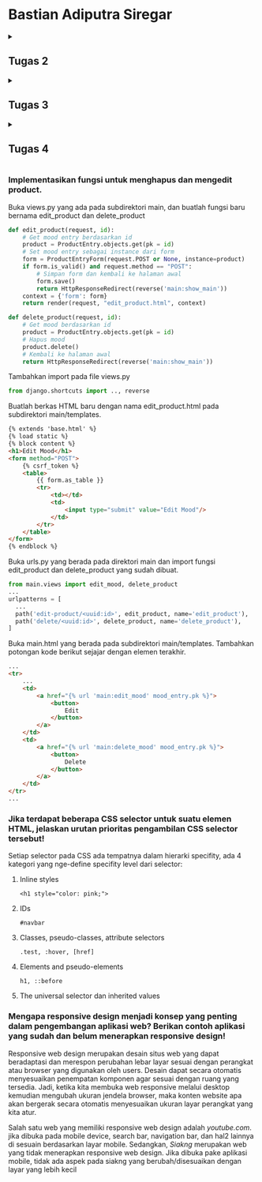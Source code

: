 # Bastian Adiputra Siregar
<details><summary><h2>Tugas 2</h2></summary>

[Website](http://bastian-adiputra-regameshop.pbp.cs.ui.ac.id/)
### Jelaskan bagaimana cara kamu mengimplementasikan checklist di atas secara step-by-step (bukan hanya sekadar mengikuti tutorial).
* Membuat sebuah proyek Django baru.

  Buat direktori baru dan masuk ke dalamnya.
  Di dalam direktori yang sama, buat berkas requirements.txt dan tambahkan dependencies berikut.
  ```
  django
  gunicorn
  whitenoise
  psycopg2-binary
  requests
  urllib3
  ```
  
  Buat proyek Django dengan perintah berikut.
  ```
  django-admin startproject <Nama Project> .
  ```

  Tambahkan kedua string berikut pada ALLOWED_HOSTS di settings.py untuk keperluan deployment:
  ```py
  ...
  ALLOWED_HOSTS = ["localhost", "127.0.0.1"]
  ...
  ```

  
* Membuat aplikasi dengan nama main pada proyek tersebut.

  Jalankan perintah berikut untuk membuat aplikasi baru dengan nama main.
  ```
  python manage.py startapp main
  ```


* Melakukan routing pada proyek agar dapat menjalankan aplikasi main.

  Tambahkan 'main' ke dalam daftar aplikasi yang ada sebagai elemen paling terakhir. Daftar aplikasi dapat kamu akses pada variabel INSTALLED_APPS.
  ```py
  INSTALLED_APPS = [
    ...,
    'main'
  ]
  ```


* Membuat model pada aplikasi main dengan nama Product dan memiliki atribut wajib

  Modifikasi berkas models.py dengan kode berikut.
  ```py
  from django.db import models
  
  class Product(models.Model):
      name = models.CharField(max_length=255)
      price = models.IntegerField()
      description = models.TextField()
  
      def __str__(self):
          return self.name
  ```


* Membuat sebuah fungsi pada views.py untuk dikembalikan ke dalam sebuah template HTML yang menampilkan nama aplikasi serta nama dan kelas kamu.

  Memodifikasi views.py yang terletak di dalam berkas aplikasi main.
  ```py
  from django.shortcuts import render

  def show_main(request):
      context = {
          'app': 'RegameShop'
          'name': 'Bastian Adiputra Siregar',
          'class': 'PBP D'
      }
  
      return render(request, "main.html", context)
  ```

  Buka berkas main.html yang telah dibuat sebelumnya dalam direktori templates pada direktori main dan modifikasi dengan code berikut.
  ```html
  ...
  <h5>NPM: </h5>
  <p>{{ npm }}<p>
  <h5>Name: </h5>
  <p>{{ name }}<p>
  <h5>Class: </h5>
  <p>{{ class }}<p>
  ...
  ```


* Membuat sebuah routing pada urls.py aplikasi main untuk memetakan fungsi yang telah dibuat pada views.py.

  Modifikasi urls.py pada direktori main
  ```py
  from django.urls import path
  from main.views import show_main
  
  app_name = 'main'
  
  urlpatterns = [
      path('', show_main, name='show_main'),
  ]
  ```

  Modifikasi urls.py pada direktori proyek
  ```py
  from django.contrib import admin
  from django.urls import path,include
  
  urlpatterns = [
      path('admin/', admin.site.urls),
      path('', include('main.urls')),
  ]
  ```


* Melakukan deployment ke PWS terhadap aplikasi yang sudah dibuat sehingga nantinya dapat diakses oleh teman-temanmu melalui Internet.

  Kembali ke settings.py, menambahkan link sesuai format pws
  ```py
  # URL deployment PWS memiliki format <username-sso>-<nama proyek>.pbp.cs.ui.ac.id.
  ALLOWED_HOSTS = ["127.0.0.1", "localhost", "<URL LINK>"]
  ```

  jalankan perintah-perintah berikut
  ```
  git remote add origin https://github.com/Bastian2312/regameshop.git
  git remote add pws http://pbp.cs.ui.ac.id/bastian.adiputra/regameshop
  git add .
  git commit -m "Initial commit"
  git branch -M main
  git push -u origin main
  git bracnh -M master
  git push pws master
  ```



### Buatlah bagan yang berisi request client ke web aplikasi berbasis Django beserta responnya dan jelaskan pada bagan tersebut kaitan antara urls.py, views.py, models.py, dan berkas html.

![alt text](https://cdn.discordapp.com/attachments/817682466965553152/1282744872079458375/image.png?ex=66e078c1&is=66df2741&hm=17a91b7001c97bf72368e7c8f71c3afc579bdcc4fac11e6da448d840d4585e2a&)

Pada aplikasi Django, client request diarahkan oleh urls.py ke views.py yang memproses logika bisnis, mengambil data dari models.py jika diperlukan, lalu merender respon melalui berkas HTML untuk ditampilkan kembali ke client.



### Jelaskan fungsi git dalam pengembangan perangkat lunak!

Git adalah sistem kontrol versi terdistribusi yang digunakan dalam pengembangan perangkat lunak untuk melacak perubahan kode, memungkinkan kolaborasi antar pengembang, mengelola berbagai versi kode, dan memfasilitasi pemulihan jika terjadi kesalahan, sehingga mempermudah pengelolaan proyek secara terorganisir dan efisien.



### Menurut Anda, dari semua framework yang ada, mengapa framework Django dijadikan permulaan pembelajaran pengembangan perangkat lunak?

karena framework ini menawarkan struktur yang jelas dan lengkap, mencakup banyak fitur "out of the box" seperti autentikasi, manajemen database, dan routing URL, sehingga memungkinkan pemula untuk fokus pada logika aplikasi tanpa harus mengatur komponen-komponen dasar dari awal. Django juga menggunakan bahasa pemrograman python yang populer dengan pengguna2 pemula



### Mengapa model pada Django disebut sebagai ORM?

Model pada Django disebut sebagai ORM (Object-Relational Mapping) karena Django menggunakan pendekatan ini untuk memetakan objek-objek Python (model) ke tabel-tabel dalam database relasional. Dengan ORM, pengembang dapat berinteraksi dengan database menggunakan kode Python, tanpa perlu menulis SQL secara langsung. ORM memungkinkan Django untuk mengelola operasi database seperti pembuatan, pembacaan, pembaruan, dan penghapusan data melalui objek-objek Python, sehingga memudahkan manipulasi data dalam aplikasi.
</details>

<details><summary><h2>Tugas 3</h2></summary>


###  Membuat input form untuk menambahkan objek model pada app sebelumnya.

* Implementasi Skeleton sebagai Kerangka Views
  Buat direktori templates pada direktori utama (root folder) dan buatlah sebuah berkas HTML baru bernama base.html.
  Isilah berkas base.html tersebut dengan kode berikut:
  ```html
  {% load static %}
  <!DOCTYPE html>
  <html lang="en">
    <head>
      <meta charset="UTF-8" />
      <meta name="viewport" content="width=device-width, initial-scale=1.0" />
      {% block meta %} {% endblock meta %}
    </head>
  
    <body>
      {% block content %} {% endblock content %}
    </body>
  </html>
  ```

  Sesuaikan kode dalam settings.py dalam direktori proyek dengan potongan kode berikut
  ```py
  ...
  TEMPLATES = [
      {
          'BACKEND': 'django.template.backends.django.DjangoTemplates',
          'DIRS': [BASE_DIR / 'templates'], # Tambahkan konten baris ini
          'APP_DIRS': True,
          ...
      }
  ]
  ...
  ```

  ubahlah kode berkas main.html menjadi sebagai berikut
  ```html
  {% extends 'base.html' %}
  {% block content %}
  <h1>Project Name</h1>
  
  <h5>NPM: </h5>
  <p>{{ npm }}<p>
  
  <h5>Name:</h5>
  <p>{{ name }}</p>
  
  <h5>Class:</h5>
  <p>{{ class }}</p>
  {% endblock content %}
  ```

  Buat berkas baru pada direktori main dengan nama forms.py untuk membuat struktur form
  ```py
  from django.forms import ModelForm
  from main.models import ProductEntry
  
  class ProductEntryForm(ModelForm):
      class Meta:
          model = ProductEntry
          fields = ["name","description", "price", "quantity"]
  ```



* Mengubah Primary Key Dari Integer Menjadi UUID
  Tambahkan baris ini pada berkas models.py di subdirektori main/.
  ```py
  import uuid

  class ProductEntry(models.Model):
      id = models.UUIDField(primary_key=True, default=uuid.uuid4, editable=False)
      name = models.CharField(max_length=255)
      description = models.TextField()
      price = models.IntegerField()
      quantity = models.IntegerField()
  ```

  Lakukan migrasi model dengan menjalankan perintah berikut.
  ```
  python manage.py makemigrations
  python manage.py migrate
  ```


  
* Membuat Form Input Data dan Menampilkan Data Product Entry Pada HTML
  dalam views.py dalam direktori main tambahkan beberapa import berikut
  ```py
  from django.shortcuts import render, redirect
  from main.forms import ProductEntryForm
  from main.models import ProductEntry
  ```

  buat fungsi baru dengan nama create_product_entry yang menerima parameter request yang dapat menambahkan data Product Entry secara otomatis ketika data di-submit dari form.
  ```py
  def create_product_entry(request):
    form = ProductEntryForm(request.POST or None)

    if form.is_valid() and request.method == "POST":
        form.save()
        return redirect('main:show_main')

    context = {'form': form}
    return render(request, "create_product_entry.html", context)
  ```

  Ubahlah fungsi show_main yang sudah ada pada file views.py
  ```py
  def show_main(request):
    mood_entries = ProductEntry.objects.all()

    context = {
        'name': 'Bastian Adiputra Siregar',
        'class': 'PBP D',
        'npm': '2306245005',
        'product_entries':product_entries
    }

    return render(request, "main.html", context)
  ```

  import fungsi create_product_entry dalam file urls.py pada directory main
  ```py
  from main.views import show_main, create_product_entry
  ```

  tambahkan path URL ke dalam variabel urlpatterns pada urls.py
  ```py
  path('create-product-entry', create_product_entry, name='create-product-entry'),
  ```

  Buat file HTML baru dengan nama create_product_entry.html pada direktori main/templates. Lalu isi dengan kode berikut
  ```html
  {% extends 'base.html' %} 
  {% block content %}
  <h1>Add New Product Entry</h1>
  
  <form method="POST">
    {% csrf_token %}
    <table>
      {{ form.as_table }}
      <tr>
        <td></td>
        <td>
          <input type="submit" value="Add Product" />
        </td>
      </tr>
    </table>
  </form>
  
  {% endblock %}
  ```

  Buka main.html dan tambahkan kode berikut di dalam {% block content %} untuk menampilkan data product
  ```html
  {% extends 'base.html' %}
  {% block content %}
  <h1>RegameShop</h1>
  
  <h5>NPM: </h5>
  <p>{{ npm }}<p>
  
  <h5>Name:</h5>
  <p>{{ name }}</p>
  
  <h5>Class:</h5>
  <p>{{ class }}</p>
  
  {% if not product_entries %}
  <p>Belum ada data product pada RegameShop.</p>
  {% else %}
  <table>
    <tr>
      <th>Product Name</th>
      <th>Time</th>
      <th>description</th>
      <th>price</th>
      <th>quantity</th>
    </tr>
  
    {% comment %} Berikut cara memperlihatkan product di bawah baris ini 
    {% endcomment %} 
    {% for product_entry in product_entries %}
    <tr>
      <td>{{product_entry.name}}</td>
      <td>{{product_entry.time}}</td>
      <td>{{product_entry.description}}</td>
      <td>{{product_entry.price}}</td>
      <td>{{product_entry.quantity}}</td>
    </tr>
    {% endfor %}
  </table>
  {% endif %}
  
  <br />
  
  <a href="{% url 'main:create-product-entry' %}">
    <button>Add New Product Entry</button>
  </a>
  {% endblock content %}
  ```
   


### Tambahkan 4 fungsi views baru untuk melihat objek yang sudah ditambahkan dalam format XML, JSON, XML by ID, dan JSON by ID.

* Mengembalikan Data dalam Bentuk XML, JSON
  tambahkan import HttpResponse dan Serializer dalam views.py pada directory main
  ```py
  from django.http import HttpResponse
  from django.core import serializers
  ```

  Buatlah sebuah fungsi baru yang menerima parameter request dengan nama show_xml, show_json dan buatlah sebuah variabel di dalam fungsi tersebut yang menyimpan hasil query dari seluruh data yang ada pada ProductEntry. Lalu tambahkan return function berupa HttpResponse yang berisi parameter data hasil query yang sudah diserialisasi menjadi XML/Json dan parameter content_type="application/xml" dan content_type="application/json".
  ```py
  def show_xml(request):
    data = ProductEntry.objects.all()
    return HttpResponse(serializers.serialize("xml", data), content_type="application/xml")'

  def show_json(request):
    data = ProductEntry.objects.all()
    return HttpResponse(serializers.serialize("json", data), content_type="application/json")
  ```


* Mengembalikan Data Berdasarkan ID dalam Bentuk XML dan JSON
  Tambahkan return function berupa HttpResponse yang berisi parameter data hasil query yang sudah diserialisasi menjadi JSON atau XML dan parameter content_type dengan value "application/xml"/"application/json". Pada dalamnya buatlah sebuah variabel di dalam fungsi tersebut yang menyimpan hasil query dari data dengan id tertentu yang ada pada ProductEntry.
  ```py
  def show_xml_by_id(request, id):
    data = MoodEntry.objects.filter(pk=id)
    return HttpResponse(serializers.serialize("xml", data), content_type="application/xml")

  def show_json_by_id(request, id):
    data = MoodEntry.objects.filter(pk=id)
    return HttpResponse(serializers.serialize("json", data), content_type="application/json")
  ```



### Membuat routing URL untuk masing-masing views yang telah ditambahkan

  Buka urls.py yang ada pada direktori main dan import fungsi yang sudah kamu buat tadi.
  ```py
  from main.views import show_main, create_mood_entry, show_xml, show_json, show_xml_by_id, show_json_by_id
  ```

  Tambahkan path URL ke dalam urlpatterns untuk mengakses fungsi yang sudah diimpor tadi.
  ```py
  path('xml/', show_xml, name='show_xml'),
  path('json/', show_json, name='show_json'),
  path('xml/<str:id>/', show_xml_by_id, name='show_xml_by_id'),
  path('json/<str:id>/', show_json_by_id, name='show_json_by_id'),
  ```

### Jelaskan mengapa kita memerlukan data delivery dalam pengimplementasian sebuah platform?

Data delivery merupakan key element yang memungkinkan interaksi antar komponen dalam sebuah platform. Fungsi utamanya adalah memastikan bahwa aliran data antara server dan klien berjalan dengan efisien. Dalam konteks ini, data delivery berperan sebagai jembatan penghubung yang memfasilitasi komunikasi, pertukaran informasi, serta sinkronisasi proses, sehingga sistem dapat berfungsi secara optimal.

### Menurutmu, mana yang lebih baik antara XML dan JSON? Mengapa JSON lebih populer dibandingkan XML?

JSON memiliki struktur yang lebih sederhana dan lebih mudah dibaca, baik oleh manusia maupun PC. JSON menggunakan format berbasis objek dengan key-value pairs yang secara intuitif lebih mudah dipahami.

XML, meskipun fleksibel dan kaya fitur, memiliki sintaks yang lebih verbose dengan tag pembuka dan penutup, yang bisa membuat dokumen menjadi lebih panjang dan lebih sulit dibaca.

Menurut saya antara XML dan JSON, JSON lebih unggul karena alsan tersebut yaitu JSON lebih simple dan felksibal dan XML lebih complex dan tidak se-fleksibel JSON. Karena alasa ini juga mengapa JSON lebih populer dari XML

### Jelaskan fungsi dari method is_valid() pada form Django dan mengapa kita membutuhkan method tersebut?

Method is_valid() pada form di Django digunakan untuk memeriksa apakah data yang dikirimkan ke form sesuai dengan aturan validasi yang telah didefinisikan. Metode ini penting karena membantu kita memastikan bahwa data yang diterima aplikasi sesuai dengan format dan aturan yang benar sebelum diproses lebih lanjut.

### Mengakses keempat URL menggunakan Postman
* XML
  ![xml](https://cdn.discordapp.com/attachments/817682466965553152/1285573577311129701/image.png?ex=66f3fdb1&is=66f2ac31&hm=1ee0638ebc1d7bd7695a1b801643735feeed09745e11909308d13d21c2f62a65&)

* JSON
  ![json](https://cdn.discordapp.com/attachments/817682466965553152/1285619660636815474/image.png?ex=66eaee1c&is=66e99c9c&hm=29b9685cd06a8b86cc7a7158d695afabe1bb8ded1090e74a347ea9b2a2ae186a&)

* XML by ID
  ![xml by id](https://cdn.discordapp.com/attachments/817682466965553152/1285619805386444821/image.png?ex=66f37fff&is=66f22e7f&hm=1b0a7f92eeece1c6e6ee90d9d491afb1b9123169454e913ba9a2af8f74e8b2f6&)

* JSON by ID
  ![json by id](https://cdn.discordapp.com/attachments/817682466965553152/1285573813450309743/image.png?ex=66f3fde9&is=66f2ac69&hm=c91ae5c5227b7c4ecc33df4c0b615069bd2ba93ae09ad5e41b72f8dfa973fb46&)
</details>

<details><summary><h2>Tugas 4</h2></summary>


### Mengimplementasikan fungsi registrasi, login, dan logout untuk memungkinkan pengguna untuk mengakses aplikasi sebelumnya dengan lancar.

Pada views.py dalam subdirektori main, tambahkan imports berikut

```py
from django.contrib import messages
from django.contrib.auth.forms import UserCreationForm, AuthenticationForm
from django.contrib.auth import authenticate, login, logout
from django.contrib.auth.decorators import login_required
```

Tambahkan method login, logout, register pada views.py

login
```py
def login_user(request):
    if request.method == 'POST':
        form = AuthenticationForm(data=request.POST)

        if form.is_valid():    # Ambil user, lalu login sebagai user
            user = form.get_user()
            login(request, user)
            response = HttpResponseRedirect(reverse("main:show_main"))
            response.set_cookie('last_login', str(datetime.datetime.now())) # Set cookie last_login
            return response

    else:
        form = AuthenticationForm(request)
    context = {'form': form}
    return render(request, 'login.html', context)
```

logout
```py
def logout_user(request):
    logout(request)
    response = HttpResponseRedirect(reverse('main:login'))
    response.delete_cookie('last_login')
    return response
```

register
```py
def register(request):
    form = UserCreationForm()

    if request.method == "POST":
        form = UserCreationForm(request.POST)
        if form.is_valid():    # Menyimpan data dari form jika valid
            form.save()
            messages.success(request, 'Your account has been successfully created!')
            return redirect('main:login')
    context = {'form':form}
    return render(request, 'register.html', context)
```

Update show_main dan create_product_entry dengan code berikut

show_main
```py
def show_main(request):
    product_entries = Product.objects.filter(user=request.user)    # Filter sesuai user yang memberi request

    context = {
        'app' : 'Chicken-Daddy',
        'name': request.user.username,    # Menunjukkan username user yang membuat request pada field name
        'class': 'PBP D',
        'products': product_entries,
        'last_login': request.COOKIES['last_login'],    # Menunjukkan last_login yang diambil dari cookie
    }

    return render(request, "main.html", context)
```

create_product_entry
```py
def create_product_entry(request):
    form = ProductForm(request.POST or None)

    if form.is_valid() and request.method == "POST":
        product_entry = form.save(commit=False)    # mendapatkan model
        product_entry.user = request.user    # menambahkan data terhadap model tersebut
        product_entry.save()    # menyimpan model
        return redirect('main:show_main')
    
    context = {'form' : form}
    return render(request, "create_product_entry.html", context)
```

Dalam folder templates pada folder main, buatlah fuile login.html & register.html

login.html
```html
<!-- login.html -->
{% extends 'base.html' %}
{% block meta %}
<title>Login</title>
{% endblock meta %}

{% block content %}
<div class="login">
  <h1>Login</h1>

  <form method="POST" action="">
    {% csrf_token %}
    <table>
      {{ form.as_table }}
      <tr>
        <td></td>
        <td><input class="btn login_btn" type="submit" value="Login" /></td>
      </tr>
    </table>
  </form>

  {% if messages %}
  <ul>
    {% for message in messages %}
    <li>{{ message }}</li>
    {% endfor %}
  </ul>
  {% endif %} Don't have an account yet?
  <a href="{% url 'main:register' %}">Register Now</a>
</div>

{% endblock content %}
```

register.html
```py
<!-- register.html -->
{% extends 'base.html' %}

{% block meta %}
<title>Register</title>
{% endblock meta %}

{% block content %}

<div class="login">
  <h1>Register</h1>

  <form method="POST">
    {% csrf_token %}
    <table>
      {{ form.as_table }}
      <tr>
        <td></td>
        <td><input type="submit" name="submit" value="Daftar" /></td>
      </tr>
    </table>
  </form>

  {% if messages %}
  <ul>
    {% for message in messages %}
    <li>{{ message }}</li>
    {% endfor %}
  </ul>
  {% endif %}
</div>

{% endblock content %}
```


### Menghubungkan model Product dengan User.

Update models.py dengan code berikut
```py
from django.db import models
from django.contrib.auth.models import User
import uuid

# Create your models here.
class Product(models.Model):
    id = models.UUIDField(primary_key=True, default=uuid.uuid4, editable=False)
    user = models.ForeignKey(User, on_delete=models.CASCADE)    # Menambah line ini
    name = models.CharField(max_length=255)
    price = models.IntegerField()
    description = models.TextField()

    def __str__(self):
        return self.name
```

buatlah minimal 1 akun terlebuh dahulu, lalu lakukan migration
```
python manage.py makemigrations
python manage.py migrate
```

### Menampilkan detail informasi pengguna yang sedang logged in seperti username dan menerapkan cookies seperti last login pada halaman utama aplikasi.

![alt text](https://cdn.discordapp.com/attachments/817682466965553152/1288155565729775627/image.png?ex=66f427db&is=66f2d65b&hm=237f0d0f9bf0231847982a44cc183e38322d7eca495e6bdf83706874008b71e1&)

### Apa perbedaan antara HttpResponseRedirect() dan redirect()
Dalam kasus HttpResponseRedirect argumen pertama hanya dapat berupa url, sedangkan redirect pada akhirnya akan mengembalikan HttpResponseRedirect tetapi dapat menerima model, view, atau url sebagai argumen. Sehingga, redirect() lebih fleksibel dalam hal apa yang bisa "dialihkan".

### Jelaskan cara kerja penghubungan model Product dengan User!

Authentication merupakan proses untuk memverifikasi identitas pengguna, sedangkan Authorization adalah proses untuk memverifikasi hak akses pengguna. Dalam Django, kedua konsep ini diimplementasikan dengan cara yang berbeda. Otentikasi di Django dilakukan melalui model User dan metode bawaan seperti login, logout, dan authenticate. Sementara itu, otorisasi di Django diterapkan menggunakan decorators seperti login_required(), yang berfungsi untuk membatasi akses hanya bagi pengguna yang telah di authenticate.

### Bagaimana Django mengingat pengguna yang telah login? Jelaskan kegunaan lain dari cookies dan apakah semua cookies aman digunakan?

Django mengingat pengguna yang telah login dengan menggunakan sessions dan cookies. Saat pengguna berhasil login, Django membuat sesi yang menyimpan informasi pengguna, seperti ID pengguna, di server. Setiap sesi diidentifikasi dengan ID sesi yang unik. Django kemudian mengirimkan cookie ke browser pengguna yang berisi ID sesi tersebut. Cookie ini akan dikirimkan kembali ke server dengan setiap permintaan yang dilakukan oleh pengguna, memungkinkan Django untuk mengenali pengguna yang sama dan menjaga status login mereka.

Cookies juga memiliki berbagai kegunaan lainnya, seperti menyimpan preferensi pengguna atau menyimpan informasi tentang barang-barang yang ditambahkan ke cart belanja dalam aplikasi e-commerce. Namun, tidak semua cookies aman digunakan. Ada beberapa pertimbangan terkait keamanan cookies, seperti perbedaan antara cookies sesi dan cookies persisten, risiko pencurian cookies jika tidak dilindungi dengan baik, serta pentingnya menggunakan atribut SameSite untuk melindungi dari serangan CSRF.
</details>

###  Implementasikan fungsi untuk menghapus dan mengedit product.
Buka views.py yang ada pada subdirektori main, dan buatlah fungsi baru bernama edit_product dan delete_product
```py
def edit_product(request, id):
    # Get mood entry berdasarkan id
    product = ProductEntry.objects.get(pk = id)
    # Set mood entry sebagai instance dari form
    form = ProductEntryForm(request.POST or None, instance=product)
    if form.is_valid() and request.method == "POST":
        # Simpan form dan kembali ke halaman awal
        form.save()
        return HttpResponseRedirect(reverse('main:show_main'))
    context = {'form': form}
    return render(request, "edit_product.html", context)
```
```py
def delete_product(request, id):
    # Get mood berdasarkan id
    product = ProductEntry.objects.get(pk = id)
    # Hapus mood
    product.delete()
    # Kembali ke halaman awal
    return HttpResponseRedirect(reverse('main:show_main'))
```
Tambahkan import pada file views.py
```py
from django.shortcuts import .., reverse
```
Buatlah berkas HTML baru dengan nama edit_product.html pada subdirektori main/templates. 
```html
{% extends 'base.html' %}
{% load static %}
{% block content %}
<h1>Edit Mood</h1>
<form method="POST">
    {% csrf_token %}
    <table>
        {{ form.as_table }}
        <tr>
            <td></td>
            <td>
                <input type="submit" value="Edit Mood"/>
            </td>
        </tr>
    </table>
</form>
{% endblock %}
```
Buka urls.py yang berada pada direktori main dan import fungsi edit_product dan delete_product yang sudah dibuat.
```py
from main.views import edit_mood, delete_product
...
urlpatterns = [
  ...
  path('edit-product/<uuid:id>', edit_product, name='edit_product'),
  path('delete/<uuid:id>', delete_product, name='delete_product'),
]
```
Buka main.html yang berada pada subdirektori main/templates. Tambahkan potongan kode berikut sejajar dengan elemen <td> terakhir.
```html
...
<tr>
    ...
    <td>
        <a href="{% url 'main:edit_mood' mood_entry.pk %}">
            <button>
                Edit
            </button>
        </a>
    </td>
    <td>
        <a href="{% url 'main:delete_mood' mood_entry.pk %}">
            <button>
                Delete
            </button>
        </a>
    </td>
</tr>
...
```

###  Jika terdapat beberapa CSS selector untuk suatu elemen HTML, jelaskan urutan prioritas pengambilan CSS selector tersebut!

Setiap selector pada CSS ada tempatnya dalam hierarki specifity, ada 4 kategori yang nge-define specifity level dari selector:
1. Inline styles
   ```
   <h1 style="color: pink;">
   ```
2. IDs
   ```
   #navbar
   ```
3. Classes, pseudo-classes, attribute selectors
   ```
   .test, :hover, [href]
   ```
4. Elements and pseudo-elements
   ```
   h1, ::before
   ```
5. The universal selector dan inherited values

### Mengapa responsive design menjadi konsep yang penting dalam pengembangan aplikasi web? Berikan contoh aplikasi yang sudah dan belum menerapkan responsive design!

Responsive web design merupakan desain situs web yang dapat beradaptasi dan merespon perubahan lebar layar sesuai dengan perangkat atau browser yang digunakan oleh users. Desain dapat secara otomatis menyesuaikan penempatan komponen agar sesuai dengan ruang yang tersedia. Jadi, ketika kita membuka web responsive melalui desktop kemudian mengubah ukuran jendela browser, maka konten website apa akan bergerak secara otomatis menyesuaikan ukuran layar perangkat yang kita atur.

Salah satu web yang memiliki responsive web design adalah _youtube.com_. jika dibuka pada mobile device, search bar, navigation bar, dan hal2 lainnya di sesuain berdasarkan layar mobile. Sedangkan, _Siakng_ merupakan web yang tidak menerapkan responsive web design. Jika dibuka pake aplikasi mobile, tidak ada aspek pada siakng yang berubah/disesuaikan dengan layar yang lebih kecil
